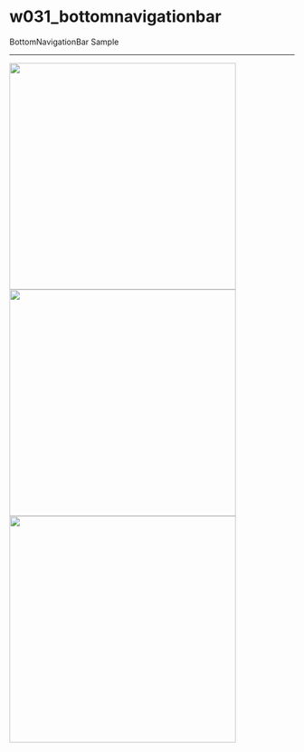 # w031_bottomnavigationbar

BottomNavigationBar Sample
<HR>
<img src="https://github.com/VedatBiner/flutter-codes/blob/master/widgets_templates/w031_bottomnavigationbar/img-01.png" height="400em"/>
<img src="https://github.com/VedatBiner/flutter-codes/blob/master/widgets_templates/w031_bottomnavigationbar/img-02.png" height="400em"/>
<img src="https://github.com/VedatBiner/flutter-codes/blob/master/widgets_templates/w031_bottomnavigationbar/img-03.png" height="400em"/>